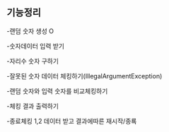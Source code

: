 ## 기능정리

-랜덤 숫자 생성 O

-숫자데이터 입력 받기 

-자리수 숫자 구하기

-잘못된 숫자 데이터 체킹하기(IllegalArgumentException)

-랜덤 숫자와 입력 숫자를 비교체킹하기

-체킹 결과 출력하기

-종료체킹 1,2 데이터 받고 결과에따른 재시작/종룍

